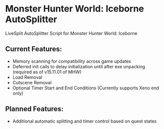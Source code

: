 # Monster Hunter World: Iceborne AutoSplitter
LiveSplit AutoSplitter Script for Monster Hunter World: Iceborne

## Current Features: ##
* Memory scanning for compatibility across game updates
* Deferred init calls to delay initialization until after exe unpacking (required as of v15.11.01 of MHW)
* Load Removal
* Cutscene Removal
* Optional Timer Start and End Conditions (Currently supports Xeno end only)

## Planned Features: ##
* Additional automatic splitting and timer control based on quest states

